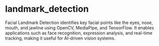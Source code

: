 # landmark_detection
Facial Landmark Detection identifies key facial points like the eyes, nose, mouth, and jawline using OpenCV, MediaPipe, and TensorFlow. It enables applications such as face recognition, expression analysis, and real-time tracking, making it useful for AI-driven vision systems.
